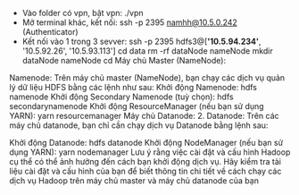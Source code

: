 - Vào folder có vpn, bật vpn: ./vpn
- Mở terminal khác, kết nối: ssh -p 2395 namhh@10.5.0.242 (Authenticator)
- Kết nối vào 1 trong 3 sevver: ssh -p 2395 hdfs3@[**'10.5.94.234'**, '10.5.92.26', '10.5.93.113']
cd data
rm -rf dataNode nameNode
mkdir dataNode nameNode
cd
Máy chủ Master (NameNode):

Namenode: Trên máy chủ master (NameNode), bạn chạy các dịch vụ quản lý dữ liệu HDFS bằng các lệnh như sau:
Khởi động Namenode: hdfs namenode
Khởi động Secondary Namenode (tuỳ chọn): hdfs secondarynamenode
Khởi động ResourceManager (nếu bạn sử dụng YARN): yarn resourcemanager
Máy chủ Datanode:
2. Datanode: Trên các máy chủ datanode, bạn chỉ cần chạy dịch vụ Datanode bằng lệnh sau:

Khởi động Datanode: hdfs datanode
Khởi động NodeManager (nếu bạn sử dụng YARN): yarn nodemanager
Lưu ý rằng việc cài đặt và cấu hình Hadoop cụ thể có thể ảnh hưởng đến cách bạn khởi động dịch vụ. Hãy kiểm tra tài liệu cài đặt và cấu hình của bạn để biết thông tin chi tiết về cách chạy các dịch vụ Hadoop trên máy chủ master và máy chủ datanode của bạn
